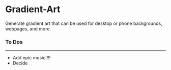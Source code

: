 # Gradient-Art
Generate gradient art that can be used for desktop or phone backgrounds,
webpages, and more.
### To Dos
--------------------------------------
- Add epic music!!!!
- Decide
